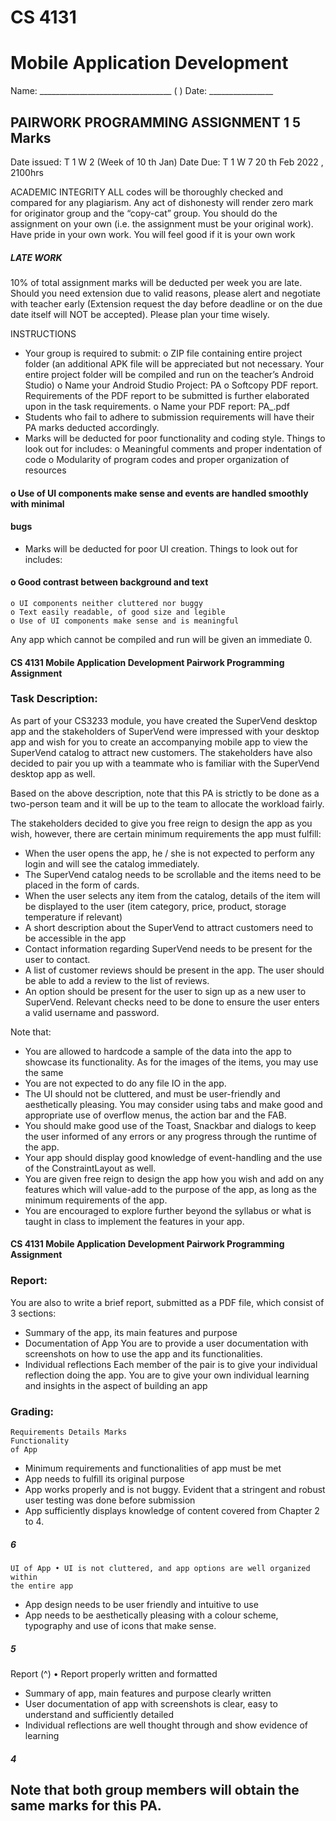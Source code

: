 # CS 4131

# Mobile Application Development

Name: _________________________________ ( ) Date: ________________

## PAIRWORK PROGRAMMING ASSIGNMENT 1 5 Marks

Date issued: T 1 W 2 (Week of 10 th Jan) Date Due: T 1 W 7 20 th Feb 2022 , 2100hrs

ACADEMIC INTEGRITY
ALL codes will be thoroughly checked and compared for any plagiarism. Any act of dishonesty
will render zero mark for originator group and the “copy-cat” group. You should do the assignment
on your own (i.e. the assignment must be your original work). Have pride in your own work. You
will feel good if it is your own work

##### LATE WORK

10% of total assignment marks will be deducted per week you are late.
Should you need extension due to valid reasons, please alert and negotiate with teacher early
(Extension request the day before deadline or on the due date itself will NOT be accepted).
Please plan your time wisely.

INSTRUCTIONS

- Your group is required to submit:
    o ZIP file containing entire project folder (an additional APK file will be appreciated
       but not necessary. Your entire project folder will be compiled and run on the
       teacher’s Android Studio)
    o Name your Android Studio Project: PA<Name of one member with no spaces>
    o Softcopy PDF report. Requirements of the PDF report to be submitted is further
       elaborated upon in the task requirements.
    o Name your PDF report: PA_<Names of members>.pdf
- Students who fail to adhere to submission requirements will have their PA marks deducted
    accordingly.
- Marks will be deducted for poor functionality and coding style. Things to look out for
    includes:
       o Meaningful comments and proper indentation of code
       o Modularity of program codes and proper organization of resources

#### o Use of UI components make sense and events are handled smoothly with minimal

#### bugs

- Marks will be deducted for poor UI creation. Things to look out for includes:

#### o Good contrast between background and text

```
o UI components neither cluttered nor buggy
o Text easily readable, of good size and legible
o Use of UI components make sense and is meaningful
```
Any app which cannot be compiled and run will be given an immediate 0.


#### CS 4131 Mobile Application Development Pairwork Programming Assignment

### Task Description:

As part of your CS3233 module, you have created the SuperVend desktop app and the
stakeholders of SuperVend were impressed with your desktop app and wish for you to create an
accompanying mobile app to view the SuperVend catalog to attract new customers. The
stakeholders have also decided to pair you up with a teammate who is familiar with the
SuperVend desktop app as well.

Based on the above description, note that this PA is strictly to be done as a two-person team
and it will be up to the team to allocate the workload fairly.

The stakeholders decided to give you free reign to design the app as you wish, however, there
are certain minimum requirements the app must fulfill:

- When the user opens the app, he / she is not expected to perform any login and will see
    the catalog immediately.
- The SuperVend catalog needs to be scrollable and the items need to be placed in the
    form of cards.
- When the user selects any item from the catalog, details of the item will be displayed to
    the user (item category, price, product, storage temperature if relevant)
- A short description about the SuperVend to attract customers need to be accessible in
    the app
- Contact information regarding SuperVend needs to be present for the user to contact.
- A list of customer reviews should be present in the app. The user should be able to add
    a review to the list of reviews.
- An option should be present for the user to sign up as a new user to SuperVend. Relevant
    checks need to be done to ensure the user enters a valid username and password.

Note that:

- You are allowed to hardcode a sample of the data into the app to showcase its
    functionality. As for the images of the items, you may use the same
- You are not expected to do any file IO in the app.
- The UI should not be cluttered, and must be user-friendly and aesthetically pleasing. You
    may consider using tabs and make good and appropriate use of overflow menus, the
    action bar and the FAB.
- You should make good use of the Toast, Snackbar and dialogs to keep the user informed
    of any errors or any progress through the runtime of the app.
- Your app should display good knowledge of event-handling and the use of the
    ConstraintLayout as well.
- You are given free reign to design the app how you wish and add on any features which
    will value-add to the purpose of the app, as long as the minimum requirements of the app.
- You are encouraged to explore further beyond the syllabus or what is taught in class to
    implement the features in your app.


#### CS 4131 Mobile Application Development Pairwork Programming Assignment

### Report:

You are also to write a brief report, submitted as a PDF file, which consist of 3 sections:

- Summary of the app, its main features and purpose
- Documentation of App
    You are to provide a user documentation with screenshots on how to use the app
    and its functionalities.
- Individual reflections
    Each member of the pair is to give your individual reflection doing the app. You are to give
your own individual learning and insights in the aspect of building an app

### Grading:

```
Requirements Details Marks
Functionality
of App
```
- Minimum requirements and functionalities of app must be met
- App needs to fulfill its original purpose
- App works properly and is not buggy. Evident that a stringent
    and robust user testing was done before submission
- App sufficiently displays knowledge of content covered from
    Chapter 2 to 4.

##### 6

```
UI of App • UI is not cluttered, and app options are well organized within
the entire app
```
- App design needs to be user friendly and intuitive to use
- App needs to be aesthetically pleasing with a colour scheme,
    typography and use of icons that make sense.

##### 5

Report (^) • Report properly written and formatted

- Summary of app, main features and purpose clearly written
- User documentation of app with screenshots is clear, easy to
    understand and sufficiently detailed
- Individual reflections are well thought through and show
    evidence of learning

##### 4

## Note that both group members will obtain the same marks for this PA.


